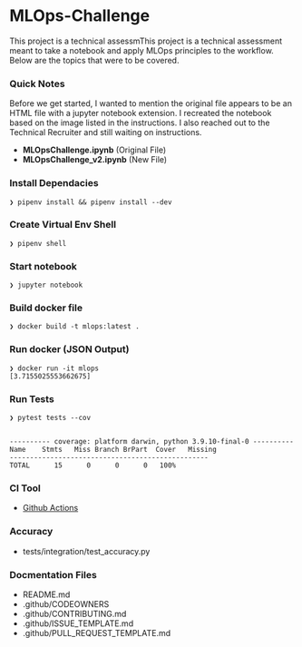 # MLOps-Challenge
This project is a technical assessmThis project is a technical assessment meant to take a notebook and apply MLOps principles to the workflow.  Below are the topics that were to be covered.

### Quick Notes
Before we get started, I wanted to mention the original file appears to be an HTML file with a jupyter notebook extension. I recreated the notebook based on the image listed in the instructions. I also reached out to the Technical Recruiter and still waiting on instructions.

* **MLOpsChallenge.ipynb** (Original File)
* **MLOpsChallenge_v2.ipynb** (New File)

### Install Dependacies
```
❯ pipenv install && pipenv install --dev
```

### Create Virtual Env Shell
```
❯ pipenv shell
```

### Start notebook
```
❯ jupyter notebook
```

### Build docker file
```
❯ docker build -t mlops:latest .
```

### Run docker (JSON Output)
```
❯ docker run -it mlops   
[3.7155025553662675]
```

### Run Tests
```
❯ pytest tests --cov 


---------- coverage: platform darwin, python 3.9.10-final-0 ----------
Name    Stmts   Miss Branch BrPart  Cover   Missing
-------------------------------------------------
TOTAL      15      0      0      0   100%
```

### CI Tool
* [Github Actions](https://github.com/anselmoraya/MLOps-Challenge/actions)

### Accuracy
* tests/integration/test_accuracy.py

### Docmentation Files
* README.md
* .github/CODEOWNERS
* .github/CONTRIBUTING.md
* .github/ISSUE_TEMPLATE.md
* .github/PULL_REQUEST_TEMPLATE.md
